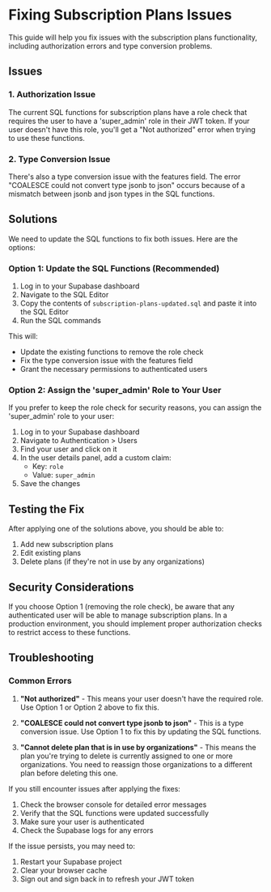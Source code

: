 # Fixing Subscription Plans Issues

This guide will help you fix issues with the subscription plans functionality, including authorization errors and type conversion problems.

## Issues

### 1. Authorization Issue

The current SQL functions for subscription plans have a role check that requires the user to have a 'super_admin' role in their JWT token. If your user doesn't have this role, you'll get a "Not authorized" error when trying to use these functions.

### 2. Type Conversion Issue

There's also a type conversion issue with the features field. The error "COALESCE could not convert type jsonb to json" occurs because of a mismatch between jsonb and json types in the SQL functions.

## Solutions

We need to update the SQL functions to fix both issues. Here are the options:

### Option 1: Update the SQL Functions (Recommended)

1. Log in to your Supabase dashboard
2. Navigate to the SQL Editor
3. Copy the contents of `subscription-plans-updated.sql` and paste it into the SQL Editor
4. Run the SQL commands

This will:
- Update the existing functions to remove the role check
- Fix the type conversion issue with the features field
- Grant the necessary permissions to authenticated users

### Option 2: Assign the 'super_admin' Role to Your User

If you prefer to keep the role check for security reasons, you can assign the 'super_admin' role to your user:

1. Log in to your Supabase dashboard
2. Navigate to Authentication > Users
3. Find your user and click on it
4. In the user details panel, add a custom claim:
   - Key: `role`
   - Value: `super_admin`
5. Save the changes

## Testing the Fix

After applying one of the solutions above, you should be able to:
1. Add new subscription plans
2. Edit existing plans
3. Delete plans (if they're not in use by any organizations)

## Security Considerations

If you choose Option 1 (removing the role check), be aware that any authenticated user will be able to manage subscription plans. In a production environment, you should implement proper authorization checks to restrict access to these functions.

## Troubleshooting

### Common Errors

1. **"Not authorized"** - This means your user doesn't have the required role. Use Option 1 or Option 2 above to fix this.

2. **"COALESCE could not convert type jsonb to json"** - This is a type conversion issue. Use Option 1 to fix this by updating the SQL functions.

3. **"Cannot delete plan that is in use by organizations"** - This means the plan you're trying to delete is currently assigned to one or more organizations. You need to reassign those organizations to a different plan before deleting this one.

If you still encounter issues after applying the fixes:

1. Check the browser console for detailed error messages
2. Verify that the SQL functions were updated successfully
3. Make sure your user is authenticated
4. Check the Supabase logs for any errors

If the issue persists, you may need to:
1. Restart your Supabase project
2. Clear your browser cache
3. Sign out and sign back in to refresh your JWT token
